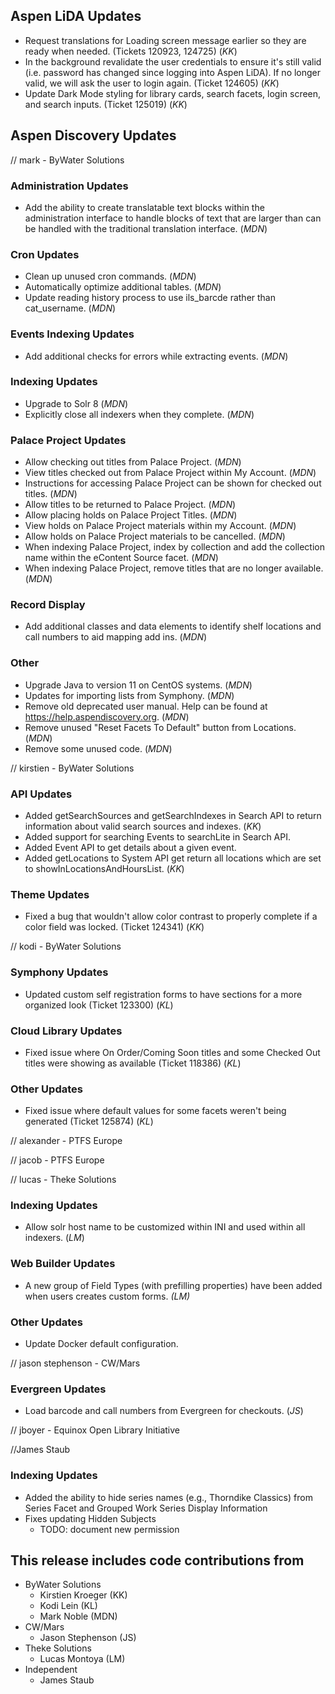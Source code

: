 ## Aspen LiDA Updates
- Request translations for Loading screen message earlier so they are ready when needed. (Tickets 120923, 124725) (*KK*)
- In the background revalidate the user credentials to ensure it's still valid (i.e. password has changed since logging into Aspen LiDA). If no longer valid, we will ask the user to login again. (Ticket 124605) (*KK*)
- Update Dark Mode styling for library cards, search facets, login screen, and search inputs. (Ticket 125019) (*KK*)

## Aspen Discovery Updates
// mark - ByWater Solutions
### Administration Updates
- Add the ability to create translatable text blocks within the administration interface to handle blocks of text that are larger than can be handled with the traditional translation interface. (*MDN*)

### Cron Updates
- Clean up unused cron commands. (*MDN*)
- Automatically optimize additional tables. (*MDN*)
- Update reading history process to use ils_barcde rather than cat_username. (*MDN*) 

### Events Indexing Updates
- Add additional checks for errors while extracting events. (*MDN*)

### Indexing Updates
- Upgrade to Solr 8 (*MDN*)
- Explicitly close all indexers when they complete. (*MDN*)

### Palace Project Updates
- Allow checking out titles from Palace Project. (*MDN*)
- View titles checked out from Palace Project within My Account. (*MDN*)
- Instructions for accessing Palace Project can be shown for checked out titles. (*MDN*)
- Allow titles to be returned to Palace Project. (*MDN*)
- Allow placing holds on Palace Project Titles. (*MDN*)
- View holds on Palace Project materials within my Account. (*MDN*) 
- Allow holds on Palace Project materials to be cancelled. (*MDN*)
- When indexing Palace Project, index by collection and add the collection name within the eContent Source facet. (*MDN*)
- When indexing Palace Project, remove titles that are no longer available. (*MDN*)

### Record Display
- Add additional classes and data elements to identify shelf locations and call numbers to aid mapping add ins. (*MDN*)

### Other
- Upgrade Java to version 11 on CentOS systems. (*MDN*)
- Updates for importing lists from Symphony. (*MDN*)
- Remove old deprecated user manual.  Help can be found at https://help.aspendiscovery.org.  (*MDN*)
- Remove unused "Reset Facets To Default" button from Locations.  (*MDN*)
- Remove some unused code. (*MDN*)


// kirstien - ByWater Solutions
### API Updates
- Added getSearchSources and getSearchIndexes in Search API to return information about valid search sources and indexes. (*KK*)
- Added support for searching Events to searchLite in Search API.
- Added Event API to get details about a given event.
- Added getLocations to System API get return all locations which are set to showInLocationsAndHoursList. (*KK*) 

### Theme Updates
- Fixed a bug that wouldn't allow color contrast to properly complete if a color field was locked. (Ticket 124341) (*KK*)

// kodi - ByWater Solutions
### Symphony Updates
- Updated custom self registration forms to have sections for a more organized look (Ticket 123300) (*KL*)

### Cloud Library Updates
- Fixed issue where On Order/Coming Soon titles and some Checked Out titles were showing as available (Ticket 118386) (*KL*)
### Other Updates
- Fixed issue where default values for some facets weren't being generated (Ticket 125874) (*KL*)

// alexander - PTFS Europe

// jacob - PTFS Europe

// lucas - Theke Solutions
### Indexing Updates
- Allow solr host name to be customized within INI and used within all indexers. (*LM*)

### Web Builder Updates
- A new group of Field Types (with prefilling properties) have been added when users creates custom forms. *(LM)*

### Other Updates
- Update Docker default configuration.

// jason stephenson - CW/Mars
### Evergreen Updates
- Load barcode and call numbers from Evergreen for checkouts. (*JS*)


// jboyer - Equinox Open Library Initiative

//James Staub
### Indexing Updates
- Added the ability to hide series names (e.g., Thorndike Classics) from Series Facet and Grouped Work Series Display Information
- Fixes updating Hidden Subjects
  - TODO: document new permission

## This release includes code contributions from
- ByWater Solutions
  - Kirstien Kroeger (KK)
  - Kodi Lein (KL)
  - Mark Noble (MDN)
- CW/Mars
  - Jason Stephenson (JS) 
- Theke Solutions
  - Lucas Montoya (LM)
- Independent
  - James Staub  